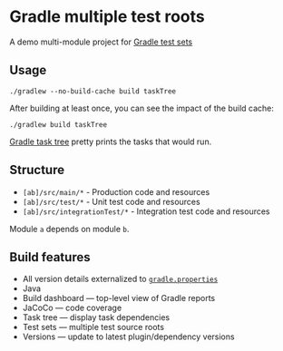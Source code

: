 # Gradle multiple test roots

A demo multi-module project for
[Gradle test sets](https://github.com/unbroken-dome/gradle-testsets-plugin)

## Usage

```
./gradlew --no-build-cache build taskTree
```

After building at least once, you can see the impact of the build cache:

```
./gradlew build taskTree
```

[Gradle task tree](https://github.com/dorongold/gradle-task-tree) pretty
prints the tasks that would run.

## Structure

* `[ab]/src/main/*` - Production code and resources
* `[ab]/src/test/*` - Unit test code and resources
* `[ab]/src/integrationTest/*` - Integration test code and resources

Module `a` depends on module `b`.

## Build features

- All version details externalized to [`gradle.properties`](gradle.properties)
- Java
- Build dashboard &mdash; top-level view of Gradle reports
- JaCoCo &mdash; code coverage
- Task tree &mdash; display task dependencies
- Test sets &mdash; multiple test source roots
- Versions &mdash; update to latest plugin/dependency versions
